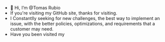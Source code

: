 - 👋 Hi, I’m @Tomas Rubio
- If you're visiting my GitHub site, thanks for visiting. 
- I Constantlly seeking for new challenges, the best way to implement an issue, with the better policies, optimizations, and requirements that a customer may need.
- Have you been visited my 

<!---
TomasRub/TomasRub is a ✨ special ✨ repository because its `README.md` (this file) appears on your GitHub profile.
You can click the Preview link to take a look at your changes.
--->
